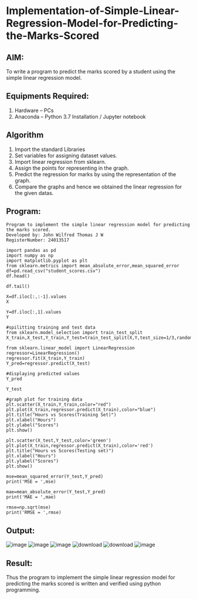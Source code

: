 # Implementation-of-Simple-Linear-Regression-Model-for-Predicting-the-Marks-Scored

## AIM:
To write a program to predict the marks scored by a student using the simple linear regression model.

## Equipments Required:
1. Hardware – PCs
2. Anaconda – Python 3.7 Installation / Jupyter notebook

## Algorithm
1. Import the standard Libraries
2. Set variables for assigning dataset values.
3. Import linear regression from sklearn.
4. Assign the points for representing in the graph.
5. Predict the regression for marks by using the representation of the graph.
6. Compare the graphs and hence we obtained the linear regression for the given datas.

## Program:
```
Program to implement the simple linear regression model for predicting the marks scored.
Developed by: John Wilfred Thomas J W
RegisterNumber: 24013517
```
```
import pandas as pd
import numpy as np
import matplotlib.pyplot as plt
from sklearn.metrics import mean_absolute_error,mean_squared_error
df=pd.read_csv("student_scores.csv")
df.head()

df.tail()

X=df.iloc[:,:-1].values
X

Y=df.iloc[:,1].values
Y

#spilitting training and test data
from sklearn.model_selection import train_test_split
X_train,X_test,Y_train,Y_test=train_test_split(X,Y,test_size=1/3,random_state=0)

from sklearn.linear_model import LinearRegression
regressor=LinearRegression()
regressor.fit(X_train,Y_train)
Y_pred=regressor.predict(X_test)

#displaying predicted values
Y_pred

Y_test

#graph plot for training data
plt.scatter(X_train,Y_train,color="red")
plt.plot(X_train,regressor.predict(X_train),color="blue")
plt.title("Hours vs Scores(Training Set)")
plt.xlabel("Hours")
plt.ylabel("Scores")
plt.show()

plt.scatter(X_test,Y_test,color='green')
plt.plot(X_train,regressor.predict(X_train),color='red')
plt.title("Hours vs Scores(Testing set)")
plt.xlabel("Hours")
plt.ylabel("Scores")
plt.show()

mse=mean_squared_error(Y_test,Y_pred)
print('MSE = ',mse)

mae=mean_absolute_error(Y_test,Y_pred)
print('MAE = ',mae)

rmse=np.sqrt(mse)
print('RMSE = ',rmse)
```
## Output:
![image](https://github.com/user-attachments/assets/bc624f76-9a51-4b39-8b9b-fe49a11e79fa)
![image](https://github.com/user-attachments/assets/907f2dec-94bd-4111-9cfe-104d030761a2)
![image](https://github.com/user-attachments/assets/1572c191-005d-4dfc-b9ce-0737b341b088)
![download](https://github.com/user-attachments/assets/b5fbc90b-c2a3-4ff1-a0c0-7d27ea652604)
![download](https://github.com/user-attachments/assets/3028611e-442f-43e5-a767-8ecb751296fe)
![image](https://github.com/user-attachments/assets/251a2070-44f6-4a9c-a49c-90ef36e9db5d)

## Result:
Thus the program to implement the simple linear regression model for predicting the marks scored is written and verified using python programming.
